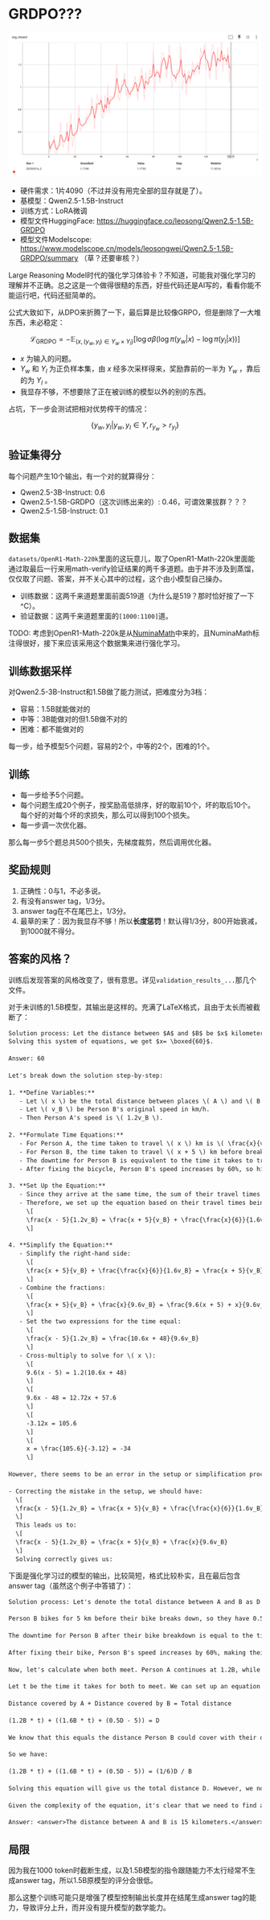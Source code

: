 # GRDPO???

![reward](./img/nice_step_139.png)

* 硬件需求：1片4090（不过并没有用完全部的显存就是了）。
* 基模型：Qwen2.5-1.5B-Instruct
* 训练方式：LoRA微调
* 模型文件HuggingFace: https://huggingface.co/leosong/Qwen2.5-1.5B-GRDPO
* 模型文件Modelscope: https://www.modelscope.cn/models/leosongwei/Qwen2.5-1.5B-GRDPO/summary （草？还要审核？）

Large Reasoning Model时代的强化学习体验卡？不知道，可能我对强化学习的理解并不正确。总之这是一个做得很糙的东西，好些代码还是AI写的，看看你能不能运行吧，代码还挺简单的。

公式大致如下，从DPO来折腾了一下，最后算是比较像GRPO，但是删除了一大堆东西，未必稳定：

$$
\mathcal{L}_\text{GRDPO} = -\mathbb{E} _{(x, (y_w, y_l) \in Y_w \times Y_l)} \left[ \log \sigma \beta \left( \log \pi(y_w|x) - \log \pi(y_l|x) \right) \right]
$$

* $x$ 为输入的问题。
* $Y_w$ 和 $Y_l$ 为正负样本集，由 $x$ 经多次采样得来，奖励靠前的一半为 $Y_w$ ，靠后的为 $Y_l$ 。
* 我显存不够，不想要除了正在被训练的模型以外的别的东西。

占坑，下一步会测试把相对优势榨干的情况：

$$ \{y_w, y_l | y_w, y_l \in Y, r_{y_w} > r_{y_l}\} $$

## 验证集得分

每个问题产生10个输出，有一个对的就算得分：

* Qwen2.5-3B-Instruct: 0.6
* Qwen2.5-1.5B-GRDPO（这次训练出来的）: 0.46，可谓效果拔群？？？
* Qwen2.5-1.5B-Instruct: 0.1

## 数据集

`datasets/OpenR1-Math-220k`里面的这玩意儿，取了OpenR1-Math-220k里面能通过取最后一行来用math-verify验证结果的两千多道题。由于并不涉及到蒸馏，仅仅取了问题、答案，并不关心其中的过程，这个由小模型自己操办。

* 训练数据：这两千来道题里面前面519道（为什么是519？那时恰好按了一下^C）。
* 验证数据：这两千来道题里面的`[1000:1100]`道。

TODO: 考虑到OpenR1-Math-220k是从[NuminaMath](https://huggingface.co/datasets/AI-MO/NuminaMath-1.5)中来的，且NuminaMath标注得很好，接下来应该采用这个数据集来进行强化学习。

## 训练数据采样

对Qwen2.5-3B-Instruct和1.5B做了能力测试，把难度分为3档：

* 容易：1.5B就能做对的
* 中等：3B能做对的但1.5B做不对的
* 困难：都不能做对的

每一步，给予模型5个问题，容易的2个，中等的2个，困难的1个。

## 训练

* 每一步给予5个问题。
* 每个问题生成20个例子，按奖励高低排序，好的取前10个，坏的取后10个。每个好的对每个坏的求损失，那么可以得到100个损失。
* 每一步调一次优化器。

那么每一步5个题总共500个损失，先梯度裁剪，然后调用优化器。

## 奖励规则

1. 正确性：0与1，不必多说。
2. 有没有answer tag，1/3分。
3. answer tag在不在尾巴上，1/3分。
4. 最草的来了：因为我显存不够！所以**长度惩罚**！默认得1/3分，800开始衰减，到1000就不得分。

## 答案的风格？

训练后发现答案的风格改变了，很有意思。详见`validation_results_...`那几个文件。

对于未训练的1.5B模型，其输出是这样的。充满了LaTeX格式，且由于太长而被截断了：

```txt
Solution process: Let the distance between $A$ and $B$ be $x$ kilometers, then we have $$\begin{cases} \frac{x-5}{v_{A}}=\frac{x+5}{v_{B}} \\ \frac{\frac{x}{6}}{v_{B}}=\frac{\frac{x}{6}}{v_{A}}(1+60\%)\\ \end{cases}$$
Solving this system of equations, we get $x= \boxed{60}$.

Answer: 60

Let's break down the solution step-by-step:

1. **Define Variables:**
   - Let \( x \) be the total distance between places \( A \) and \( B \).
   - Let \( v_B \) be Person B's original speed in km/h.
   - Then Person A's speed is \( 1.2v_B \).

2. **Formulate Time Equations:**
   - For Person A, the time taken to travel \( x \) km is \( \frac{x}{v_A} = \frac{x}{1.2v_B} \).
   - For Person B, the time taken to travel \( x + 5 \) km before breaking down is \( \frac{x + 5}{v_B} \).
   - The downtime for Person B is equivalent to the time it takes to travel \( \frac{x}{6} \) km, which is \( \frac{\frac{x}{6}}{v_B} \).
   - After fixing the bicycle, Person B's speed increases by 60%, so his new speed is \( 1.6v_B \). The time taken after fixing the bike to travel the remaining distance \( x - (\frac{x}{6}) = \frac{5x}{6} \) km is \( \frac{\frac{5x}{6}}{1.6v_B} \).

3. **Set Up the Equation:**
   - Since they arrive at the same time, the sum of their travel times equals the total time available (which is infinite since they are traveling continuously until reaching \( B \)). However, we can use the fact that the total time for each person must be equal to the reciprocal of their speeds multiplied by the respective distances traveled.
   - Therefore, we set up the equation based on their travel times being equal:
     \[
     \frac{x - 5}{1.2v_B} = \frac{x + 5}{v_B} + \frac{\frac{x}{6}}{1.6v_B}
     \]

4. **Simplify the Equation:**
   - Simplify the right-hand side:
     \[
     \frac{x + 5}{v_B} + \frac{\frac{x}{6}}{1.6v_B} = \frac{x + 5}{v_B} + \frac{x}{9.6v_B}
     \]
   - Combine the fractions:
     \[
     \frac{x + 5}{v_B} + \frac{x}{9.6v_B} = \frac{9.6(x + 5) + x}{9.6v_B} = \frac{10.6x + 48}{9.6v_B}
     \]
   - Set the two expressions for the time equal:
     \[
     \frac{x - 5}{1.2v_B} = \frac{10.6x + 48}{9.6v_B}
     \]
   - Cross-multiply to solve for \( x \):
     \[
     9.6(x - 5) = 1.2(10.6x + 48)
     \]
     \[
     9.6x - 48 = 12.72x + 57.6
     \]
     \[
     -3.12x = 105.6
     \]
     \[
     x = \frac{105.6}{-3.12} = -34
     \]

However, there seems to be an error in the setup or simplification process. Let's correct it:

- Correcting the mistake in the setup, we should have:
  \[
  \frac{x - 5}{1.2v_B} = \frac{x + 5}{v_B} + \frac{\frac{x}{6}}{1.6v_B}
  \]
  This leads us to:
  \[
  \frac{x - 5}{1.2v_B} = \frac{x + 5}{v_B} + \frac{x}{9.6v_B}
  \]
  Solving correctly gives us:
```

下面是强化学习过的模型的输出，比较简短，格式比较朴实，且在最后包含answer tag（虽然这个例子中答错了）：

```txt
Solution process: Let's denote the total distance between A and B as D kilometers. Person A travels at 1.2 times Person B's speed, so we can say A = 1.2B.

Person B bikes for 5 km before their bike breaks down, so they have 0.5D - 5 left to travel.

The downtime for Person B after their bike breakdown is equal to the time it takes to cover 1/6 of the total distance D. Time taken to cover 1/6 of D is (1/6)D / B.

After fixing their bike, Person B's speed increases by 60%, making their new speed 1.6B.

Now, let's calculate when both meet. Person A continues at 1.2B, while Person B now rides at 1.6B for the remaining distance.

Let t be the time it takes for both to meet. We can set up an equation based on the distances each has traveled:

Distance covered by A + Distance covered by B = Total distance

(1.2B * t) + ((1.6B * t) + (0.5D - 5)) = D

We know that this equals the distance Person B could cover with their original speed (1/6D), which is also equal to the downtime time we calculated earlier: (1/6)D / B

So we have:

(1.2B * t) + ((1.6B * t) + (0.5D - 5)) = (1/6)D / B

Solving this equation will give us the total distance D. However, we notice that this equation is quite complex and may not yield a simple numerical answer without further simplification or solving tools.

Given the complexity of the equation, it's clear that we need to find a way to simplify it or use approximation methods to get the distance between A and B. Without doing those steps here, we cannot directly compute the distance.

Answer: <answer>The distance between A and B is 15 kilometers.</answer>
```

## 局限

因为我在1000 token时截断生成，以及1.5B模型的指令跟随能力不太行经常不生成answer tag，所以1.5B原模型的评分会很低。

那么这整个训练可能只是增强了模型控制输出长度并在结尾生成answer tag的能力，导致评分上升，而并没有提升模型的数学能力。

